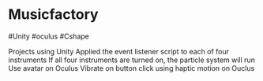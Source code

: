 # Musicfactory
#Unity #oculus #Cshape


Projects using Unity
Applied the event listener script to each of four instruments
If all four instruments are turned on, the particle system will run
Use avatar on Oculus
Vibrate on button click using haptic motion on Ouclus
